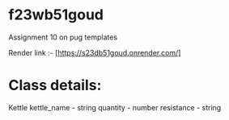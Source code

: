 # f23wb51goud

Assignment 10 on pug templates

Render link :- [https://s23db51goud.onrender.com/] 

# Class details:
Kettle kettle_name - string quantity - number resistance - string